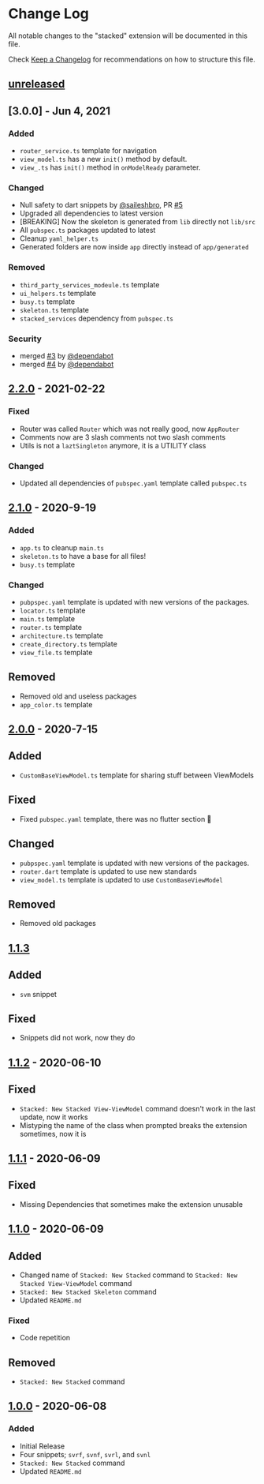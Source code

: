 # Change Log

All notable changes to the "stacked" extension will be documented in this file.

Check [Keep a Changelog](http://keepachangelog.com/) for recommendations on how to structure this file.

## [unreleased]

## [3.0.0] - Jun 4, 2021

### Added

- `router_service.ts` template for navigation
- `view_model.ts` has a new `init()` method by default.
- `view_.ts` has `init()` method in `onModelReady` parameter.

### Changed

- Null safety to dart snippets by [@saileshbro](https://github.com/saileshbro), PR [#5](https://github.com/YazeedAlKhalaf/Stacked/pull/5)
- Upgraded all dependencies to latest version
- [BREAKING] Now the skeleton is generated from `lib` directly not `lib/src`
- All `pubspec.ts` packages updated to latest
- Cleanup `yaml_helper.ts`
- Generated folders are now inside `app` directly instead of `app/generated`

### Removed

- `third_party_services_modeule.ts` template
- `ui_helpers.ts` template
- `busy.ts` template
- `skeleton.ts` template
- `stacked_services` dependency from `pubspec.ts`

### Security

- merged [#3](https://github.com/YazeedAlKhalaf/Stacked/pull/3) by [@dependabot](https://github.com/apps/dependabot)
- merged [#4](https://github.com/YazeedAlKhalaf/Stacked/pull/4) by [@dependabot](https://github.com/apps/dependabot)

## [2.2.0] - 2021-02-22

### Fixed

- Router was called `Router` which was not really good, now `AppRouter`
- Comments now are 3 slash comments not two slash comments
- Utils is not a `laztSingleton` anymore, it is a UTILITY class

### Changed

- Updated all dependencies of `pubspec.yaml` template called `pubspec.ts`

## [2.1.0] - 2020-9-19

### Added

- `app.ts` to cleanup `main.ts`
- `skeleton.ts` to have a base for all files!
- `busy.ts` template

### Changed

- `pubpspec.yaml` template is updated with new versions of the packages.
- `locator.ts` template
- `main.ts` template
- `router.ts` template
- `architecture.ts` template
- `create_directory.ts` template
- `view_file.ts` template

## Removed

- Removed old and useless packages
- `app_color.ts` template

## [2.0.0] - 2020-7-15

## Added

- `CustomBaseViewModel.ts` template for sharing stuff between ViewModels

## Fixed

- Fixed `pubspec.yaml` template, there was no flutter section 👀

## Changed

- `pubpspec.yaml` template is updated with new versions of the packages.
- `router.dart` template is updated to use new standards
- `view_model.ts` template is updated to use `CustomBaseViewModel`

## Removed

- Removed old packages

## [1.1.3]

## Added

- `svm` snippet

## Fixed

- Snippets did not work, now they do

## [1.1.2] - 2020-06-10

## Fixed

- `Stacked: New Stacked View-ViewModel` command doesn't work in the last update, now it works
- Mistyping the name of the class when prompted breaks the extension sometimes, now it is

## [1.1.1] - 2020-06-09

## Fixed

- Missing Dependencies that sometimes make the extension unusable

## [1.1.0] - 2020-06-09

## Added

- Changed name of `Stacked: New Stacked` command to `Stacked: New Stacked View-ViewModel` command
- `Stacked: New Stacked Skeleton` command
- Updated `README.md`

### Fixed

- Code repetition

## Removed

- `Stacked: New Stacked` command

## [1.0.0] - 2020-06-08

### Added

- Initial Release
- Four snippets; `svrf`, `svnf`, `svrl`, and `svnl`
- `Stacked: New Stacked` command
- Updated `README.md`

[unreleased]: https://github.com/YazeedAlKhalaf/Stacked/compare/v2.2.0...HEAD
[2.2.0]: https://github.com/YazeedAlKhalaf/Stacked/releases/tag/v2.2.0
[2.1.0]: https://github.com/YazeedAlKhalaf/Stacked/releases/tag/v2.1.0
[2.0.0]: https://github.com/YazeedAlKhalaf/Stacked/releases/tag/v2.0.0
[1.1.3]: https://github.com/YazeedAlKhalaf/Stacked/releases/tag/v1.1.3
[1.1.2]: https://github.com/YazeedAlKhalaf/Stacked/releases/tag/v1.1.2
[1.1.1]: https://github.com/YazeedAlKhalaf/Stacked/releases/tag/v1.1.1
[1.1.0]: https://github.com/YazeedAlKhalaf/Stacked/releases/tag/v1.1.0
[1.0.0]: https://github.com/YazeedAlKhalaf/Stacked/releases/tag/v1.0.0
